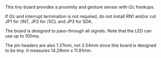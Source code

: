This tiny board provides a proximity and gesture sensor with i2c hookups.

If i2c and interrupt termination is not required, do not install RN1
and/or cut JP1 for /INT, JP2 for /SCL and JP3 for SDA.

The board is designed to pass-through all signals.  Note that the LED
can use up to 100ma.

The pin headers are also 1.27mm, not 2.54mm since this board is designed
to be tiny.  It measures 14.29mm x 11.81mm.
